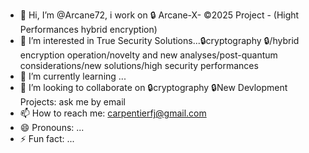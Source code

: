- 👋 Hi, I’m @Arcane72, i work on 🔒 Arcane-X- ©2025 Project - (Hight Performances hybrid encryption)
- 👀 I’m interested in True Security Solutions...🔒cryptography 🔒/hybrid encryption operation/novelty and new analyses/post-quantum considerations/new solutions/high security performances
- 🌱 I’m currently learning ...
- 💞️ I’m looking to collaborate on 🔒cryptography 🔒New Devlopment Projects: ask me by email
- 📫 How to reach me: carpentierfj@gmail.com
- 😄 Pronouns: ...
- ⚡ Fun fact: ...

<!---
Arcane72/Arcane72 is a ✨ special ✨ repository because its `README.md` (this file) appears on your GitHub profile.
You can click the Preview link to take a look at your changes.
--->
